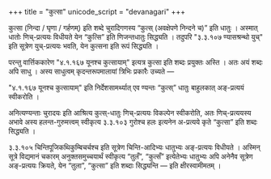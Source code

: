+++
title = "कुत्सा"
unicode_script = "devanagari"
+++

कुत्सा (निन्दा / घृणा / गर्हणम्) इति शब्दे चुरादिगणस्य “कुत्स् (अवक्षेपणे निन्दने च)” इति धातुः । अस्मात् धातोः णिच्-प्रत्ययः विधीयते येन “कुत्सि” इति णिजन्तधातुः सिद्ध्यति । तदुपरि "३.३.१०७ ण्यासश्रन्थो युच्" इति सूत्रेण युच्-प्रत्ययः भवति, येन कुत्सना इति रूपं सिद्ध्यति ।

परन्तु वार्त्तिककारेण "४.१.१६७ यूनश्च कुत्सायाम्" इत्यत्र कुत्सा इति शब्दः प्रयुक्तः अस्ति । अतः अयं शब्दः अपि साधु । अस्य साधुत्वम् कृदन्तरूपमालायां  त्रिभिः प्रकारैः उच्यते —

"४.१.१६७ यूनश्च कुत्सायाम्" इति निर्देशसामर्थ्यात् एव ण्यन्तः “कुत्स्” धातुः बाहुलकात् अङ्-प्रत्ययं स्वीकरोति ।

अनित्यण्यन्ताः चुरादयः इति आश्रित्य कुत्स्-धातुः णिच्-प्रत्ययः विकल्पेन स्वीकरोति, अतः णिच्-प्रत्ययस्य अभावे अस्य हलन्त-गुरुमत्त्वम् स्वीकृत्य  ३.३.१०३ गुरोश्च हलः इत्यनेन अ-प्रत्यये कृते “कुत्सा” इति शब्दः सिद्ध्यति ।

३.३.१०५ चिन्तिपूजिकथिकुम्बिचर्चश्च इति सूत्रेण चिन्ति-आदिभ्यः धातुभ्यः अङ्-प्रत्ययः विधीयते । अस्मिन् सूत्रे विद्यमानं चकारम् अनुक्तसमुच्चयार्थं स्वीकृत्य “तुलँ”, “कुत्सँ” इत्येतेभ्यः धातुभ्यः अपि अनेनैव सूत्रेण अङ्-प्रत्ययः क्रियते, येन “तुला”, “कुत्सा” इति शब्दाः सिद्ध्यन्ति — इति क्षीरस्वामीमतम् । 
